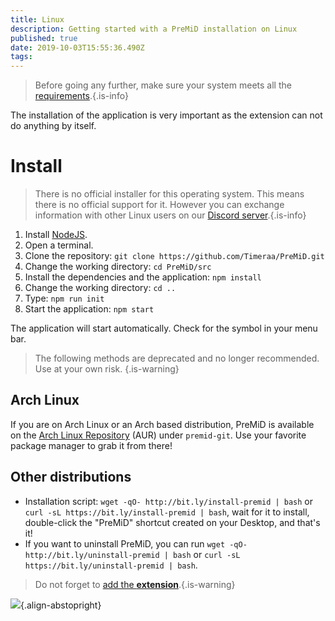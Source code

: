 ```yaml
---
title: Linux
description: Getting started with a PreMiD installation on Linux
published: true
date: 2019-10-03T15:55:36.490Z
tags: 
---
```


> Before going any further, make sure your system meets all the [requirements](/install/requirements).{.is-info}

The installation of the application is very important as the extension can not do anything by itself.

# Install
> There is no official installer for this operating system. This means there is no official support for it. However you can exchange information with other Linux users on our [Discord server](https://discord.gg/premid/).{.is-info}

1. Install [NodeJS](https://nodejs.org/en/).
2. Open a terminal.
3. Clone the repository: ``git clone https://github.com/Timeraa/PreMiD.git``
4. Change the working directory: ``cd PreMiD/src``
5. Install the dependencies and the application: ``npm install``
6. Change the working directory: ``cd ..``
7. Type: ``npm run init``
8. Start the application: ``npm start``

The application will start automatically. Check for the symbol in your menu bar.

> The following methods are deprecated and no longer recommended. Use at your own risk.
{.is-warning}

## Arch Linux
If you are on Arch Linux or an Arch based distribution, PreMiD is available on the [Arch Linux Repository](https://aur.archlinux.org/packages/premid-git/) (AUR) under ``premid-git``. Use your favorite package manager to grab it from there!

## Other distributions
- Installation script: ``wget -qO- http://bit.ly/install-premid | bash`` or ``curl -sL https://bit.ly/install-premid | bash``, wait for it to install, double-click the "PreMiD" shortcut created on your Desktop, and that's it!
- If you want to uninstall PreMiD, you can run ``wget -qO- http://bit.ly/uninstall-premid | bash`` or ``curl -sL https://bit.ly/uninstall-premid | bash``.

> Do not forget to [add the **extension**](/install).{.is-warning}

![](https://a.icons8.com/TqgWTTfw/Oy7xHF/svg.svg){.align-abstopright}